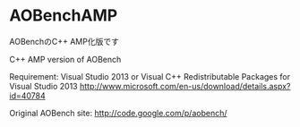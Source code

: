 AOBenchAMP
==========
AOBenchのC++ AMP化版です

C++ AMP version of AOBench

Requirement:
Visual Studio 2013 or Visual C++ Redistributable Packages for Visual Studio 2013 
http://www.microsoft.com/en-us/download/details.aspx?id=40784


Original AOBench site:
http://code.google.com/p/aobench/
